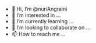 - 👋 Hi, I’m @nuriAngraini
- 👀 I’m interested in ...
- 🌱 I’m currently learning ...
- 💞️ I’m looking to collaborate on ...
- 📫 How to reach me ...

<!---
nuriAngraini/nuriAngraini is a ✨ special ✨ repository because its `README.md` (this file) appears on your GitHub profile.
You can click the Preview link to take a look at your changes.
--->
